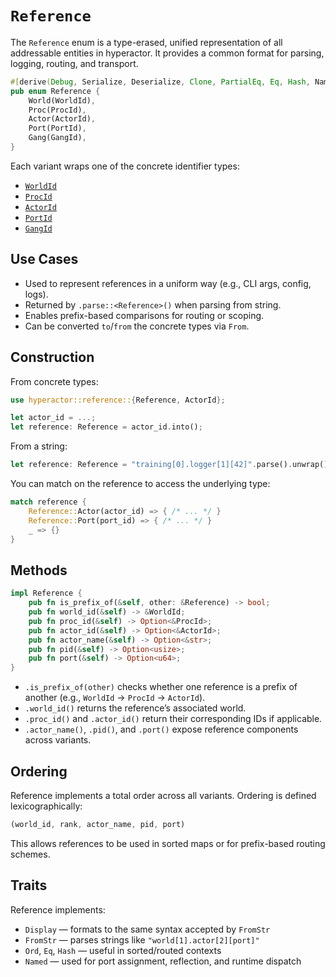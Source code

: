 # `Reference`

The `Reference` enum is a type-erased, unified representation of all addressable entities in hyperactor. It provides a common format for parsing, logging, routing, and transport.

```rust
#[derive(Debug, Serialize, Deserialize, Clone, PartialEq, Eq, Hash, Named)]
pub enum Reference {
    World(WorldId),
    Proc(ProcId),
    Actor(ActorId),
    Port(PortId),
    Gang(GangId),
}
```
Each variant wraps one of the concrete identifier types:
- [`WorldId`](world_id.md)
- [`ProcId`](proc_id.md)
- [`ActorId`](actor_id.md)
- [`PortId`](port_id.md)
- [`GangId`](gang_id.md)

## Use Cases

- Used to represent references in a uniform way (e.g., CLI args, config, logs).
- Returned by `.parse::<Reference>()` when parsing from string.
- Enables prefix-based comparisons for routing or scoping.
- Can be converted `to`/`from` the concrete types via `From`.

## Construction

From concrete types:
```rust
use hyperactor::reference::{Reference, ActorId};

let actor_id = ...;
let reference: Reference = actor_id.into();
```
From a string:
```rust
let reference: Reference = "training[0].logger[1][42]".parse().unwrap();
```
You can match on the reference to access the underlying type:
```rust
match reference {
    Reference::Actor(actor_id) => { /* ... */ }
    Reference::Port(port_id) => { /* ... */ }
    _ => {}
}
```

## Methods

```rust
impl Reference {
    pub fn is_prefix_of(&self, other: &Reference) -> bool;
    pub fn world_id(&self) -> &WorldId;
    pub fn proc_id(&self) -> Option<&ProcId>;
    pub fn actor_id(&self) -> Option<&ActorId>;
    pub fn actor_name(&self) -> Option<&str>;
    pub fn pid(&self) -> Option<usize>;
    pub fn port(&self) -> Option<u64>;
}
```
- `.is_prefix_of(other)` checks whether one reference is a prefix of another (e.g., `WorldId` -> `ProcId` -> `ActorId`).
- `.world_id()` returns the reference’s associated world.
- `.proc_id()` and `.actor_id()` return their corresponding IDs if applicable.
- `.actor_name()`, `.pid()`, and `.port()` expose reference components across variants.

## Ordering

Reference implements a total order across all variants. Ordering is defined lexicographically:
```rust
(world_id, rank, actor_name, pid, port)
```
This allows references to be used in sorted maps or for prefix-based routing schemes.

## Traits

Reference implements:
- `Display` — formats to the same syntax accepted by `FromStr`
- `FromStr` — parses strings like `"world[1].actor[2][port]"`
- `Ord`, `Eq`, `Hash` — useful in sorted/routed contexts
- `Named` — used for port assignment, reflection, and runtime dispatch
